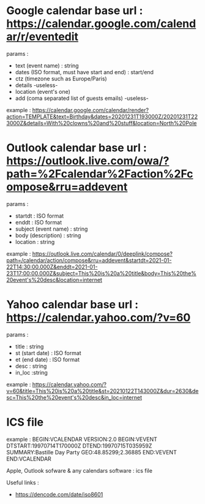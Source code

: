 # Google calendar base url : https://calendar.google.com/calendar/r/eventedit
params : 
* text (event name) : string
* dates (ISO format, must have start and end) : start/end
* ctz (timezone such as Europe/Paris)
* details -useless-
* location (event's one)
* add (coma separated list of guests emails) -useless-

example : https://calendar.google.com/calendar/render?action=TEMPLATE&text=Birthday&dates=20201231T193000Z/20201231T223000Z&details=With%20clowns%20and%20stuff&location=North%20Pole

# Outlook calendar base url : https://outlook.live.com/owa/?path=%2Fcalendar%2Faction%2Fcompose&rru=addevent
params : 
* startdt : ISO format
* enddt : ISO format
* subject (event name) : string
* body (description) : string
* location : string

example : https://outlook.live.com/calendar/0/deeplink/compose?path=/calendar/action/compose&rru=addevent&startdt=2021-01-22T14:30:00.000Z&enddt=2021-01-23T17:00:00.000Z&subject=This%20is%20a%20title&body=This%20the%20event's%20desc&location=internet

# Yahoo calendar base url : https://calendar.yahoo.com/?v=60
params : 
* title : string
* st (start date) : ISO format
* et (end date) : ISO format
* desc : string
* in_loc :string

example : https://calendar.yahoo.com/?v=60&title=This%20is%20a%20title&st=20210122T143000Z&dur=2630&desc=This%20the%20event's%20desc&in_loc=internet

# ICS file

example : 
BEGIN:VCALENDAR
VERSION:2.0
BEGIN:VEVENT
DTSTART:19970714T170000Z
DTEND:19970715T035959Z
SUMMARY:Bastille Day Party
GEO:48.85299;2.36885
END:VEVENT
END:VCALENDAR


Apple, Outlook sofware & any calendars software : ics file

Useful links : 
* https://dencode.com/date/iso8601